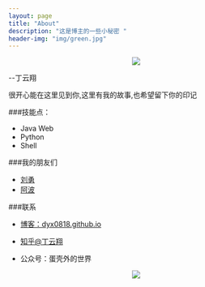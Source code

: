 ```yaml
---
layout: page
title: "About"
description: "这是博主的一些小秘密 "
header-img: "img/green.jpg"
---
```



<center>
    <p><img src="http://7xlfkx.com1.z0.glb.clouddn.com/white2.jpg" align="center"></p>
</center>

--丁云翔

很开心能在这里见到你,这里有我的故事,也希望留下你的印记

###技能点：


- Java Web
- Python
- Shell





###我的朋友们

- [刘勇](liuyong666.com)
- [阿波](tanqingbo.com)

###联系

- [博客：dyx0818.github.io](dyx0818.github.io)

- [知乎@丁云翔](https://www.zhihu.com/people/xi-ang-18)

- 公众号：蛋壳外的世界


<center>
    <p><img src="http://i173.photobucket.com/albums/w63/cnfeat/2015-08-29-2_zpsqj7po8eo.png" align="center"></p>
</center>







